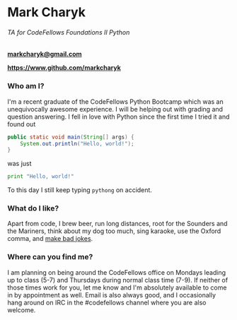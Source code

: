 Mark Charyk
======
###### TA for CodeFellows Foundations II Python
__[markcharyk@gmail.com](mailto:markcharyk@gmail.com)__

**https://www.github.com/markcharyk**

### Who am I?
I'm a recent graduate of the CodeFellows Python Bootcamp which was an unequivocally awesome experience. I will be helping out with grading and question answering. I fell in love with Python since the first time I tried it and found out
```java
public static void main(String[] args) {
    System.out.println("Hello, world!");
}
```
was just
```python
print "Hello, world!"
```

To this day I still keep typing `pythong` on accident.

### What do I like?
Apart from code, I brew beer, run long distances, root for the Sounders and the Mariners, think about my dog too much, sing karaoke, use the Oxford comma, and [make bad jokes](https://www.twitter.com/markcharyk "My Twitter").

### Where can you find me?
I am planning on being around the CodeFellows office on Mondays leading up to class (5-7) and Thursdays during normal class time (7-9). 
If neither of those times work for you, let me know and I'm absolutely available to come in by appointment as well.
Email is also always good, and I occasionally hang around on IRC in the #codefellows channel where you are also welcome.